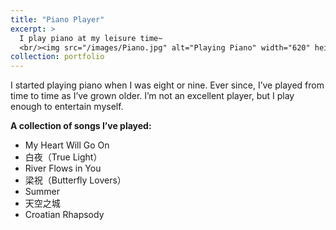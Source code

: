 ```yaml
---
title: "Piano Player"
excerpt: >
  I play piano at my leisure time~
  <br/><img src="/images/Piano.jpg" alt="Playing Piano" width="620" height="480" />
collection: portfolio
---
```


I started playing piano when I was eight or nine. Ever since, I’ve played from time to time as I’ve grown older. I’m not an excellent player, but I play enough to entertain myself.

**A collection of songs I’ve played:**
- My Heart Will Go On  
- 白夜（True Light）  
- River Flows in You  
- 梁祝（Butterfly Lovers）  
- Summer  
- 天空之城  
- Croatian Rhapsody
